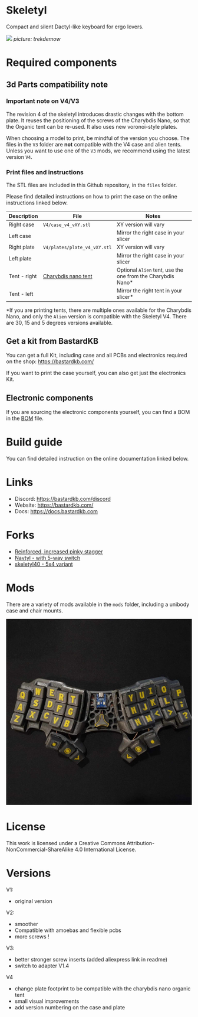 # Skeletyl

Compact and silent Dactyl-like keyboard for ergo lovers.

![](pics/c1.jpg)
*picture: trekdemow*

# Required components

## 3d Parts compatibility note


### Important note on V4/V3

The revision 4 of the skeletyl introduces drastic changes with the bottom plate. It reuses the positioning of the screws of the Charybdis Nano, so that the Organic tent can be re-used. It also uses new voronoi-style plates.

When choosing a model to print, be mindful of the version you choose. The files in the `V3` folder are **not** compatible with the V4 case and alien tents. Unless you want to use one of the `V3` mods, we recommend using the latest version `V4`.

### Print files and instructions

The STL files are included in this Github repository, in the `files` folder.

Please find detailed instructions on how to print the case on the online instructions linked below.


| Description      | File                    | Notes                                                                                           |
| ---------------- | ----------------------- | ----------------------------------------------------------------------------------------------- |
| Right case       | `V4/case_v4_vXY.stl`     |    XY version will vary                                                                                     |
| Left case        |                         | Mirror the right case in your slicer                      |
| Right plate      | `V4/plates/plate_v4_vXY.stl` |        XY version will vary                                                                          |
| Left plate       |                         | Mirror the right case in your slicer                      |
| Tent - right     | [Charybdis nano tent](https://github.com/Bastardkb/Charybdis/tree/main/files/3x5%20nano/tent/alien)    | Optional `Alien` tent, use the one from the Charybdis Nano*                                                                         |
| Tent - left      |     | Mirror the right tent in your slicer*                                               |

*If you are printing tents, there are multiple ones available for the Charybdis Nano, and only the `Alien` version is compatible with the Skeletyl V4. There are 30, 15 and 5 degrees versions available.


## Get a kit from BastardKB

You can get a full Kit, including case and all PCBs and electronics required on the shop:
https://bastardkb.com/

If you want to print the case yourself, you can also get just the electronics Kit.


## Electronic components

If you are sourcing the electronic components yourself, you can find a BOM in the [BOM](electronics_bom.md) file.

# Build guide

You can find detailed instruction on the online documentation linked below.

# Links

- Discord: https://bastardkb.com/discord
- Website: https://bastardkb.com/
- Docs: https://docs.bastardkb.com

# Forks

- [Reinforced, increased pinky stagger](https://github.com/dereknheiley/Skeleton-Dactyl-Mini)
- [Navtyl - with 5-way switch](https://github.com/Wimads/Navtyl)
- [skeletyl40 - 5x4 variant](https://github.com/bryankenote/skeletyl40)

# Mods
There are a variety of mods available in the `mods` folder, including a unibody case and chair mounts.

![](pics/unibody.jpg)

# License 

This work is licensed under a Creative Commons Attribution-NonCommercial-ShareAlike 4.0 International License.

# Versions

V1:

- original version

V2:

- smoother
- Compatible with amoebas and flexible pcbs
- more screws !

V3:

- better stronger screw inserts (added aliexpress link in readme)
- switch to adapter V1.4

V4

- change plate footprint to be compatible with the charybdis nano organic tent
- small visual improvements
- add version numbering on the case and plate
